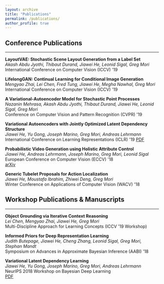 ```yaml
---
layout: archive
title: "Publications"
permalink: /publications/
author_profile: true
---
```

## Conference Publications
___

**LayoutVAE: Stochastic Scene Layout Generation from a Label Set**   
*Akash Abdu Jyothi, Thibaut Durand, Jiawei He,  Leonid Sigal, Greg Mori*   
International Conference on Computer Vision (ICCV) '19 


**LifelongGAN: Continual Learning for Conditional Image Generation**  
*Mengyao Zhai, Lei Chen, Fred Tung, Jiawei He,  Megha Nawhal, Greg Mori*  
International Conference on Computer Vision (ICCV) '19 


**A Variational-Autoencoder Model for Stochastic Point Processes**    
*Nazanin Mehrasa, Akash Abdu Jyothi, Thibaut Durand, Jiawei He,  Leonid Sigal, Greg Mori*  
Conference on Computer Vision and Pattern Recognition (CVPR) '19 


**Variational Autoencoders with Jointly Optimized Latent Dependency Structure**  
*Jiawei He, Yu Gong, Joseph Marino, Greg Mori, Andreas Lehrmann*  
International Conference on Learning Representations (ICLR) '19 
[PDF](../files/papers/2019/variational_latent_dependency_learning/iclr_2019_paper.pdf)

**Probabilistic Video Generation using Holistic Attribute Control**  
*Jiawei He, Andreas Lehrmann, Joseph Marino, Greg Mori, Leonid Sigal*  
European Conference on Computer Vision (ECCV) '18  
[arXiv](https://arxiv.org/abs/1803.08085)

**Generic Tubelet Proposals for Action Localization**  
*Jiawei He, Moustafa Ibrahim, Zhiwei Deng, Greg Mori*   
Winter Conference on Applications of Computer Vision (WACV) '18


## Workshop Publications & Manuscripts
___

**Object Grounding via Iterative Context Reasoning**  
*Lei Chen, Mengyao Zhai, Jiawei He, Greg Mori*  
Multi-Discipline Approach for Learning Concepts (ICCV '19 Workshop)


**Informed Priors for Deep Representation Learning**  
*Judith Butepage, Jiawei He, Cheng Zhang, Leonid Sigal, Greg Mori, Stephan Mandt*   
Symposium on Advances in Approximate Bayesian Inference (AABI) '18 



**Variational Latent Dependency Learning**   
*Jiawei He, Yu Gong, Joseph Marino, Greg Mori, Andreas Lehrmann*  
NeurIPS 2018 Workshop on Bayesian Deep Learning  
[PDF](../files/papers/2019/variational_latent_dependency_learning/variational_latent_dependency_learning_workshop.pdf)

